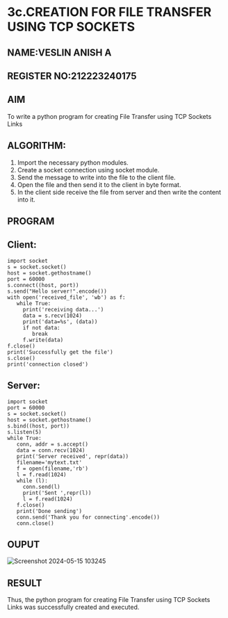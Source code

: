 # 3c.CREATION FOR FILE TRANSFER USING TCP SOCKETS
## NAME:VESLIN ANISH A
## REGISTER NO:212223240175
## AIM
To write a python program for creating File Transfer using TCP Sockets Links
## ALGORITHM:
1. Import the necessary python modules.
2. Create a socket connection using socket module.
3. Send the message to write into the file to the client file.
4. Open the file and then send it to the client in byte format.
5. In the client side receive the file from server and then write the content into it.
## PROGRAM
## Client:
```
import socket
s = socket.socket()
host = socket.gethostname()
port = 60000
s.connect((host, port))
s.send("Hello server!".encode())
with open('received_file', 'wb') as f:
   while True:
     print('receiving data...')
     data = s.recv(1024)
     print('data=%s', (data))
     if not data:
        break
     f.write(data)
f.close()
print('Successfully get the file')
s.close()
print('connection closed')

```
## Server:
```
import socket 
port = 60000 
s = socket.socket() 
host = socket.gethostname() 
s.bind((host, port)) 
s.listen(5) 
while True:
   conn, addr = s.accept() 
   data = conn.recv(1024)
   print('Server received', repr(data))
   filename='mytext.txt'
   f = open(filename,'rb')
   l = f.read(1024)
   while (l):
     conn.send(l)
     print('Sent ',repr(l))
     l = f.read(1024)
   f.close()
   print('Done sending')
   conn.send('Thank you for connecting'.encode())
   conn.close()
```

## OUPUT
![Screenshot 2024-05-15 103245](https://github.com/veslin23000303/3c.FILE_TRANSFER_USING_TCP_SOCKETS/assets/151148539/72fdbaa1-b079-4fa1-af95-e5720aba2367)


## RESULT
Thus, the python program for creating File Transfer using TCP Sockets Links was 
successfully created and executed.
